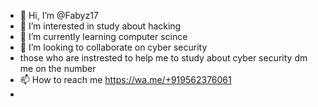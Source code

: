 - 👋 Hi, I’m @Fabyz17
- 👀 I’m interested in study about hacking 
- 🌱 I’m currently learning computer scince
- 💞️ I’m looking to collaborate on cyber security
- those who are instrested to help me to study about cyber security dm me on the number
- 📫 How to reach me https://wa.me/+919562376061
- 

<!---
Fabyz17/Fabyz17 is a ✨ special ✨ repository because its `README.md` (this file) appears on your GitHub profile.
You can click the Preview link to take a look at your changes.
--->
